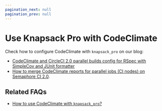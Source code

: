 ```yaml
---
pagination_next: null
pagination_prev: null
---
```


# Use Knapsack Pro with CodeClimate

Check how to configure CodeClimate with `knapsack_pro` on our blog:

* [CodeClimate and CircleCI 2.0 parallel builds config for RSpec with SimpleCov and JUnit formatter](https://docs.knapsackpro.com/2019/codeclimate-and-circleci-2-0-parallel-builds-config-for-rspec-with-simplecov-and-junit-formatter)
* [How to merge CodeClimate reports for parallel jobs (CI nodes) on Semaphore CI 2.0](https://docs.knapsackpro.com/2019/how-to-merge-codeclimate-reports-for-parallel-jobs-ci-nodes).

## Related FAQs

- [How to use CodeClimate with `knapsack_pro`?](https://knapsackpro.com/faq/question/how-to-use-codeclimate-with-knapsack_pro)
